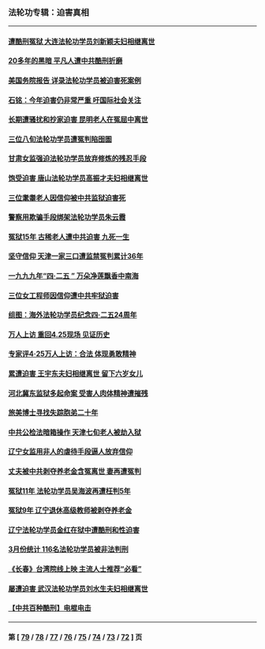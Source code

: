 ### 法轮功专辑：迫害真相
---
#### [遭酷刑冤狱 大连法轮功学员刘新颖夫妇相继离世](../../pages/nf4379/n13998111.md?05220430) 
#### [20多年的黑暗 平凡人遭中共酷刑折磨](../../pages/nf4379/n13997976.md?05220430) 
#### [美国务院报告 详录法轮功学员被迫害死案例](../../pages/nf4379/n13997752.md?05220430) 
#### [石铭：今年迫害仍非常严重 吁国际社会关注](../../pages/nf4379/n13996099.md?05220430) 
#### [长期遭骚扰和抄家迫害 昆明老人在冤屈中离世](../../pages/nf4379/n13990487.md?05220430) 
#### [三位八旬法轮功学员遭冤判陷囹圄](../../pages/nf4379/n13988869.md?05220430) 
#### [甘肃女监强迫法轮功学员放弃修炼的残忍手段](../../pages/nf4379/n13988053.md?05220430) 
#### [饱受迫害 唐山法轮功学员高振才夫妇相继离世](../../pages/nf4379/n13987209.md?05220430) 
#### [三位耄耋老人因信仰被中共监狱迫害死](../../pages/nf4379/n13986618.md?05220430) 
#### [警察用欺骗手段绑架法轮功学员朱云霞](../../pages/nf4379/n13985959.md?05220430) 
#### [冤狱15年 古稀老人遭中共迫害 九死一生](../../pages/nf4379/n13985199.md?05220430) 
#### [坚守信仰 天津一家三口遭监禁冤判累计36年](../../pages/nf4379/n13983791.md?05220430) 
#### [一九九九年“四·二五 ” 万朵净莲飘香中南海](../../pages/nf4379/n13984266.md?05220430) 
#### [三位女工程师因信仰遭中共牢狱迫害](../../pages/nf4379/n13982891.md?05220430) 
#### [组图：海外法轮功学员纪念四‧二五24周年](../../pages/nf4379/n13979790.md?05220430) 
#### [万人上访 重回4.25现场 见证历史](../../pages/nf4379/n13979775.md?05220430) 
#### [专家评4‧25万人上访：合法 体现勇敢精神](../../pages/nf4379/n13975820.md?05220430) 
#### [累遭迫害 王宇东夫妇相继离世 留下六岁女儿](../../pages/nf4379/n13977555.md?05220430) 
#### [河北冀东监狱多起命案 受害人肉体精神遭摧残](../../pages/nf4379/n13976483.md?05220430) 
#### [旅美博士寻找失踪胞弟二十年](../../pages/nf4379/n13976318.md?05220430) 
#### [中共公检法暗箱操作 天津七旬老人被劫入狱](../../pages/nf4379/n13975097.md?05220430) 
#### [辽宁女监用非人的虐待手段逼人放弃信仰](../../pages/nf4379/n13972297.md?05220430) 
#### [丈夫被中共剥夺养老金含冤离世 妻再遭冤判](../../pages/nf4379/n13970514.md?05220430) 
#### [冤狱11年 法轮功学员吴海波再遭枉判5年](../../pages/nf4379/n13966760.md?05220430) 
#### [冤狱9年 辽宁退休高级教师被剥夺养老金](../../pages/nf4379/n13969844.md?05220430) 
#### [辽宁法轮功学员金红在狱中遭酷刑和性迫害](../../pages/nf4379/n13969049.md?05220430) 
#### [3月份统计 116名法轮功学员被非法判刑](../../pages/nf4379/n13967624.md?05220430) 
#### [《长春》台湾院线上映 主流人士推荐“必看”](../../pages/nf4379/n13967751.md?05220430) 
#### [屡遭迫害 武汉法轮功学员刘水生夫妇相继离世](../../pages/nf4379/n13965806.md?05220430) 
#### [【中共百种酷刑】电棍电击](../../pages/nf4379/n13964477.md?05220430) 

---
#### 第 [ [79](./79.md?05220430) / [78](./78.md?05220430) / [77](./77.md?05220430) / [76](./76.md?05220430) / [75](./75.md?05220430) / [74](./74.md?05220430) / [73](./73.md?05220430) / [72](./72.md?05220430) ] 页
